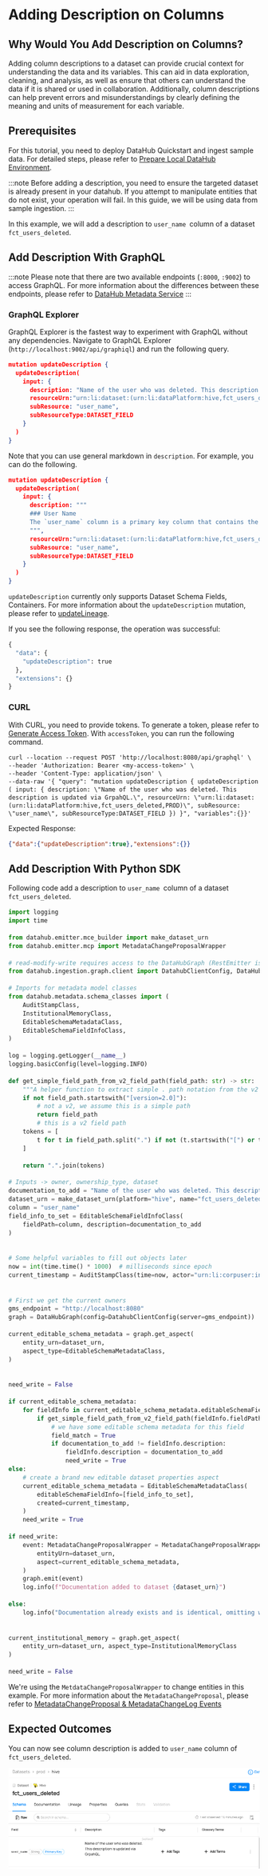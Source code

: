 # Adding Description on Columns

## Why Would You Add Description on Columns? 
Adding column descriptions to a dataset can provide crucial context for understanding the data and its variables. This can aid in data exploration, cleaning, and analysis, as well as ensure that others can understand the data if it is shared or used in collaboration. Additionally, column descriptions can help prevent errors and misunderstandings by clearly defining the meaning and units of measurement for each variable.

## Prerequisites
For this tutorial, you need to deploy DataHub Quickstart and ingest sample data. 
For detailed steps, please refer to [Prepare Local DataHub Environment](/docs/tools/tutorials/references/prepare-datahub.md).

:::note
Before adding a description, you need to ensure the targeted dataset is already present in your datahub. 
If you attempt to manipulate entities that do not exist, your operation will fail. 
In this guide, we will be using data from sample ingestion.
:::

In this example, we will add a description to `user_name `column of a dataset `fct_users_deleted`.

## Add Description With GraphQL

:::note
Please note that there are two available endpoints (`:8000`, `:9002`) to access GraphQL.
For more information about the differences between these endpoints, please refer to [DataHub Metadata Service](../../../metadata-service/README.md#graphql-api)
:::

### GraphQL Explorer
GraphQL Explorer is the fastest way to experiment with GraphQL without any dependencies. 
Navigate to GraphQL Explorer (`http://localhost:9002/api/graphiql`) and run the following query.

```json
mutation updateDescription {
  updateDescription(
    input: {
      description: "Name of the user who was deleted. This description is updated via GrpahQL.",
      resourceUrn:"urn:li:dataset:(urn:li:dataPlatform:hive,fct_users_deleted,PROD)",
      subResource: "user_name",
      subResourceType:DATASET_FIELD
    }
  )
}
```

Note that you can use general markdown in `description`. For example, you can do the following. 

```json
mutation updateDescription {
  updateDescription(
    input: {
      description: """
      ### User Name
      The `user_name` column is a primary key column that contains the name of the user who was deleted. 
      """,
      resourceUrn:"urn:li:dataset:(urn:li:dataPlatform:hive,fct_users_deleted,PROD)",
      subResource: "user_name",
      subResourceType:DATASET_FIELD
    }
  )
}
```

`updateDescription` currently only supports Dataset Schema Fields, Containers. 
For more information about the `updateDescription` mutation, please refer to [updateLineage](https://datahubproject.io/docs/graphql/mutations/#updateDescription). 


If you see the following response, the operation was successful:
```python
{
  "data": {
    "updateDescription": true
  },
  "extensions": {}
}
```

### CURL

With CURL, you need to provide tokens. To generate a token, please refer to [Generate Access Token](/docs/tools/tutorials/references/generate-access-token.md). 
With `accessToken`, you can run the following command.

```shell
curl --location --request POST 'http://localhost:8080/api/graphql' \
--header 'Authorization: Bearer <my-access-token>' \
--header 'Content-Type: application/json' \
--data-raw '{ "query": "mutation updateDescription { updateDescription ( input: { description: \"Name of the user who was deleted. This description is updated via GrpahQL.\", resourceUrn: \"urn:li:dataset:(urn:li:dataPlatform:hive,fct_users_deleted,PROD)\", subResource: \"user_name\", subResourceType:DATASET_FIELD }) }", "variables":{}}'
```
Expected Response:
```json
{"data":{"updateDescription":true},"extensions":{}}
```


## Add Description With Python SDK
Following code add a description to `user_name `column of a dataset `fct_users_deleted`.

```python
import logging
import time

from datahub.emitter.mce_builder import make_dataset_urn
from datahub.emitter.mcp import MetadataChangeProposalWrapper

# read-modify-write requires access to the DataHubGraph (RestEmitter is not enough)
from datahub.ingestion.graph.client import DatahubClientConfig, DataHubGraph

# Imports for metadata model classes
from datahub.metadata.schema_classes import (
    AuditStampClass,
    InstitutionalMemoryClass,
    EditableSchemaMetadataClass, 
    EditableSchemaFieldInfoClass,
)

log = logging.getLogger(__name__)
logging.basicConfig(level=logging.INFO)

def get_simple_field_path_from_v2_field_path(field_path: str) -> str:
    """A helper function to extract simple . path notation from the v2 field path"""
    if not field_path.startswith("[version=2.0]"):
        # not a v2, we assume this is a simple path
        return field_path
        # this is a v2 field path
    tokens = [
        t for t in field_path.split(".") if not (t.startswith("[") or t.endswith("]"))
    ]

    return ".".join(tokens)

# Inputs -> owner, ownership_type, dataset
documentation_to_add = "Name of the user who was deleted. This description is updated via PythonSDK."
dataset_urn = make_dataset_urn(platform="hive", name="fct_users_deleted", env="PROD")
column = "user_name"
field_info_to_set = EditableSchemaFieldInfoClass(
    fieldPath=column, description=documentation_to_add
)


# Some helpful variables to fill out objects later
now = int(time.time() * 1000)  # milliseconds since epoch
current_timestamp = AuditStampClass(time=now, actor="urn:li:corpuser:ingestion")


# First we get the current owners
gms_endpoint = "http://localhost:8080"
graph = DataHubGraph(config=DatahubClientConfig(server=gms_endpoint))

current_editable_schema_metadata = graph.get_aspect(
    entity_urn=dataset_urn,
    aspect_type=EditableSchemaMetadataClass,
)


need_write = False

if current_editable_schema_metadata:
    for fieldInfo in current_editable_schema_metadata.editableSchemaFieldInfo:
        if get_simple_field_path_from_v2_field_path(fieldInfo.fieldPath) == column:
            # we have some editable schema metadata for this field
            field_match = True
            if documentation_to_add != fieldInfo.description:
                fieldInfo.description = documentation_to_add
                need_write = True
else:
    # create a brand new editable dataset properties aspect
    current_editable_schema_metadata = EditableSchemaMetadataClass(
        editableSchemaFieldInfo=[field_info_to_set],
        created=current_timestamp,
    )
    need_write = True

if need_write:
    event: MetadataChangeProposalWrapper = MetadataChangeProposalWrapper(
        entityUrn=dataset_urn,
        aspect=current_editable_schema_metadata,
    )
    graph.emit(event)
    log.info(f"Documentation added to dataset {dataset_urn}")

else:
    log.info("Documentation already exists and is identical, omitting write")


current_institutional_memory = graph.get_aspect(
    entity_urn=dataset_urn, aspect_type=InstitutionalMemoryClass
)

need_write = False
```

We're using the `MetdataChangeProposalWrapper` to change entities in this example.
For more information about the `MetadataChangeProposal`, please refer to [MetadataChangeProposal & MetadataChangeLog Events](/docs/advanced/mcp-mcl.md)


## Expected Outcomes
You can now see column description is added to `user_name` column of `fct_users_deleted`. 

![column-description-added](../../imgs/tutorials/column-description-added.png)


